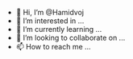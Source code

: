 - 👋 Hi, I’m @Hamidvoj
- 👀 I’m interested in ...
- 🌱 I’m currently learning ...
- 💞️ I’m looking to collaborate on ...
- 📫 How to reach me ...

<!---
Hamidvoj/Hamidvoj is a ✨ special ✨ repository because its `README.md` (this file) appears on your GitHub profile.
You can click the Preview link to take a look at your changes.
--->
